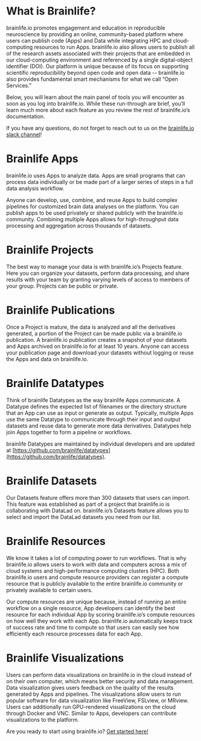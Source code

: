 <style> #disqus_thread, #__comments { display: none } </style>

# What is Brainlife?

brainlife.io promotes engagement and education in reproducible neuroscience by providing an online, community-based platform where users can publish code (Apps) and Data while integrating HPC and cloud-computing resources to run Apps. brainlife.io also allows users to publish all of the research assets associated with their projects that are embedded in our cloud-computing environment and referenced by a single digital-object identifier (DOI). Our platform is unique because of its focus on supporting scientific reproducibility beyond open code and open data -- brainlife.io also provides fundamental smart mechanisms for what we call “Open Services.”

Below, you will learn about the main panel of tools you will encounter as soon as you log into brainlife.io. While these run-through are brief, you’ll learn much more about each feature as you review the rest of brainlife.io’s documentation.

If you have any questions, do not forget to reach out to us on the [brainlife.io slack channel](https://brainlife.io/docs/contact/)!

# Brainlife Apps

brainlife.io uses Apps to analyze data. Apps are small programs that can process data individually or be made part of a larger series of steps in a full data analysis workflow.

Anyone can develop, use, combine, and reuse Apps to build complex pipelines for customized brain data analyses on the platform. You can publish apps to be used privately or shared publicly with the brainlife.io community. Combining multiple Apps allows for high-throughput data processing and aggregation across thousands of datasets.

# Brainlife Projects

The best way to manage your data is with brainlife.io’s Projects feature. Here you can organize your datasets, perform data processing, and share results with your team by granting varying levels of access to members of your group. Projects can be public or private.

# Brainlife Publications 

Once a Project is mature, the data is analyzed and all the derivatives generated, a portion of the Project can be made public via a brainlife.io publication. A brainlife.io publication creates a snapshot of your datasets and Apps archived on brainlife.io for at least 10 years. Anyone can access your publication page and download your datasets without logging or reuse the Apps and data on brainlife.io.

# Brainlife Datatypes

Think of brainlife Datatypes as the way brainlife Apps communicate. A Datatype defines the expected list of filenames or the directory structure that an App can use as input or generate as output. Typically, multiple Apps use the same Datatype to communicate through their input and output datasets and reuse data to generate more data derivatives. Datatypes help join Apps together to form a pipeline or workflows.

brainlife Datatypes are maintained by individual developers and are updated at [https://github.com/brainlife/datatypes](https://github.com/brainlife/datatypes).

# Brainlife Datasets

Our Datasets feature offers more than 300 datasets that users can import. This feature was established as part of a project that brainlife.io is collaborating with DataLad on. brainlife.io’s Datasets feature allows you to select and import the DataLad datasets you need from our list.

# Brainlife Resources

We know it takes a lot of computing power to run workflows. That is why brainlife.io allows users to work with data and computers across a mix of cloud systems and high-performance computing clusters (HPC). Both brainlife.io users and compute resource providers can register a compute resource that is publicly available to the entire brainlife.io community or privately available to certain users. 

Our compute resources are unique because, instead of running an entire workflow on a single resource, App developers can identify the best resource for each individual App by scoring brainlife.io’s compute resources on how well they work with each App. brainlife.io automatically keeps track of success rate and time to compute so that users can easily see how efficiently each resource processes data for each App.

# Brainlife Visualizations

Users can perform data visualizations on brainlife.io in the cloud instead of on their own computer, which means better security and data management. Data visualization gives users feedback on the quality of the results generated by Apps and pipelines. The visualizations allow users to run popular software for data visualization like FreeView, FSLview,  or MRview. Users can additionally run GPU-rendered visualizations on the cloud through Docker and VNC. Similar to Apps, developers can contribute visualizations to the platform.

Are you ready to start using brainlife.io? [Get started here!](https://brainlife.io/docs/user/started/)


